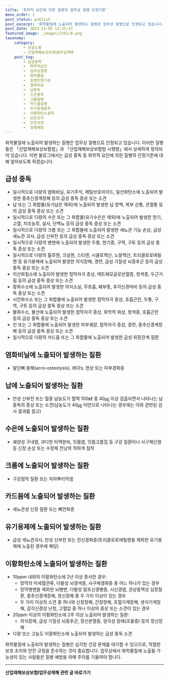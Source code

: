```yaml
---
title: '화학적 요인에 의한 질병의 업무상 질병 인정기준'
menu_order: 1
post_status: publish
post_excerpt: '화학물질에 노출되어 발생하는 질병은 업무상 질병으로 인정되고 있습니다. 이러한 질병들은  산업재해보상보험법 과  산업재해보상보험법 시행령 에서 상세하게 정의되어 있습니다. 이번 블로그에서는 급성 중독 등 화학적 요인에 의한 질병의 인정기준에 대해 알아보도록 하겠습니다.'
post_date: 2023-11-05 13:35:47
featured_image: _images/근로노동.png
taxonomy:
    category:
        - 근로노동
        - 산업재해보상보험Ⅰ업무상재해
    post_tag:
        - 급성중독
        -  화학적요인
        -  업무상질병
        -  화학물질
        -  질병인정기준
        -  염화비닐
        -  납중독
        -  수은중독
        -  크롬질병
        -  카드뮴질병
        -  유기용제중독
        -  이황화탄소중독
        -  보호조치
        -  안전규정
        -  질병예방
---
```



화학물질에 노출되어 발생하는 질병은 업무상 질병으로 인정되고 있습니다. 이러한 질병들은 「산업재해보상보험법」과 「산업재해보상보험법 시행령」에서 상세하게 정의되어 있습니다. 이번 블로그에서는 급성 중독 등 화학적 요인에 의한 질병의 인정기준에 대해 알아보도록 하겠습니다.

## 급성 중독

- 일시적으로 다량의 염화비닐, 유기주석, 메틸브로마이드, 일산화탄소에 노출되어 발생한 중추신경계장해 등의 급성 중독 증상 또는 소견
- 납 또는 그 화합물(유기납은 제외)에 노출되어 발생한 납 창백, 복부 산통, 관절통 등의 급성 중독 증상 또는 소견
- 일시적으로 다량의 수은 또는 그 화합물(유기수은은 제외)에 노출되어 발생한 한기, 고열, 치조농루, 설사, 단백뇨 등의 급성 중독 증상 또는 소견
- 일시적으로 다량의 크롬 또는 그 화합물에 노출되어 발생한 세뇨관 기능 손상, 급성 세뇨관 괴사, 급성 신부전 등의 급성 중독 증상 또는 소견
- 일시적으로 다량의 벤젠에 노출되어 발생한 두통, 현기증, 구역, 구토 등의 급성 중독 증상 또는 소견
- 일시적으로 다량의 톨루엔, 크실렌, 스티렌, 시클로헥산, 노말헥산, 트리클로로에틸렌 등 유기용제에 노출되어 발생한 의식장해, 경련, 급성 기질성 뇌증후군 등의 급성 중독 증상 또는 소견
- 이산화질소에 노출되어 발생한 점막자극 증상, 메트헤모글로빈혈증, 청색증, 두근거림 등의 급성 중독 증상 또는 소견
- 황화수소에 노출되어 발생한 의식소실, 무호흡, 폐부종, 후각신경마비 등의 급성 중독 증상 또는 소견
- 시안화수소 또는 그 화합물에 노출되어 발생한 점막자극 증상, 호흡곤란, 두통, 구역, 구토 등의 급성 중독 증상 또는 소견
- 불화수소, 불산에 노출되어 발생한 점막자극 증상, 화학적 화상, 청색증, 호흡곤란 등의 급성 중독 증상 또는 소견
- 인 또는 그 화합물에 노출되어 발생한 피부궤양, 점막자극 증상, 경련, 중추신경계장해 등의 급성 중독 증상 또는 소견
- 일시적으로 다량의 카드뮴 또는 그 화합물에 노출되어 발생한 급성 위장관계 질환

## 염화비닐에 노출되어 발생하는 질환

- 말단뼈 용해(acro-osteolysis), 레이노 현상 또는 피부경화증

## 납에 노출되어 발생하는 질환

- 만성 신부전 또는 혈중 납농도가 혈액 100㎖ 중 40㎍ 이상 검출되면서 나타나는 납중독의 증상 또는 소견(납농도가 40㎍ 미만으로 나타나는 경우에는 이와 관련된 검사 결과를 참고)

## 수은에 노출되어 발생하는 질환

- 궤양성 구내염, 과다한 타액분비, 잇몸염, 잇몸고름집 등 구강 질환이나 사구체신염 등 신장 손상 또는 수정체 전낭의 적회색 침착

## 크롬에 노출되어 발생하는 질환

- 구강점막 질환 또는 치아뿌리막염

## 카드뮴에 노출되어 발생하는 질환

- 세뇨관성 신장 질환 또는 뼈연화증

## 유기용제에 노출되어 발생하는 질환

- 급성 세뇨관괴사, 만성 신부전 또는 전신경화증(트리클로로에틸렌을 제외한 유기용제에 노출된 경우에 해당)

## 이황화탄소에 노출되어 발생하는 질환

- 10ppm 내외의 이황화탄소에 2년 이상 종사한 경우:
  - 망막의 미세혈관류, 다발성 뇌경색증, 사구체경화증 중 어느 하나가 있는 경우
  - 망막병변을 제외한 뇌병변, 다발성 말초신경병증, 시신경염, 관상동맥성 심장질환, 중추신경계장해, 정신장해 중 두 가지 이상이 있는 경우
  - 두 가지 이상의 소견 중 하나와 신장장해, 간장장해, 조혈기계장해, 생식기계장해, 감각신경성 난청, 고혈압 중 하나 이상의 증상 또는 소견이 있는 경우
- 20ppm 이상의 이황화탄소에 2주 이상 노출되어 발생하는 질환:
  - 의식장해, 급성 기질성 뇌증후군, 정신분열증, 양극성 장애(조울증) 등의 정신장해
- 다량 또는 고농도 이황화탄소에 노출되어 발생하는 급성 중독 소견

화학물질에 노출되어 발생하는 질병은 심각한 건강 문제를 야기할 수 있으므로, 적절한 보호 조치와 안전 규정을 준수하는 것이 중요합니다. 업무상에서 화학물질에 노출될 가능성이 있는 사람들은 질병 예방을 위해 주의를 기울여야 합니다.
<!-- wp:separator -->
<hr class="wp-block-separator has-alpha-channel-opacity"/>
<!-- /wp:separator -->

<!-- wp:group {"backgroundColor":"base","layout":{"type":"constrained"}} -->
<div class="wp-block-group has-base-background-color has-background"><!-- wp:paragraph {"align":"center","fontSize":"medium"} -->
<p class="has-text-align-center has-large-font-size"><strong>산업재해보상보험Ⅰ업무상재해 관련 글 바로가기</strong></p>
<!-- /wp:paragraph -->


<!-- wp:latest-posts
{"categories":[{"id":10860,"count":19,"description":"","link":"https://uknowlaw.com/category/%ec%82%b0%ec%97%85%ec%9e%ac%ed%95%b4%eb%b3%b4%ec%83%81%eb%b3%b4%ed%97%98%e2%85%b0%ec%97%85%eb%ac%b4%ec%83%81%ec%9e%ac%ed%95%b4/","name":"산업재해보상보험Ⅰ업무상재해","slug":"산업재해보상보험Ⅰ업무상재해","taxonomy":"category","parent":0,"meta":[],"_links":{"self":[{"href":"https://uknowlaw.com/wp-json/wp/v2/categories/10860"}],"collection":[{"href":"https://uknowlaw.com/wp-json/wp/v2/categories"}],"about":[{"href":"https://uknowlaw.com/wp-json/wp/v2/taxonomies/category"}],"wp:post_type":[{"href":"https://uknowlaw.com/wp-json/wp/v2/posts?categories=10860"}],"curies":[{"name":"wp","href":"https://api.w.org/{rel}","templated":true}]}}],"postsToShow":100,"excerptLength":28,"postLayout":"grid","columns":2,"featuredImageAlign":"left","featuredImageSizeSlug":"large","fontSize":"medium"} /--></div>
<!-- /wp:group -->